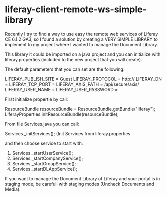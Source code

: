 liferay-client-remote-ws-simple-library
=======================================

Recently I try to find a way to use easy the remote web services of Liferay CE 6.1.2 GA3, so I found a solution by creating a VERY SIMPLE LIBRARY to implement to my project where I wanted to manage the Document Library.

This library it could be imported on a java project and you can initialize with liferay.properties (included to the new project that you will create).

The default parameters that you can set are the following:

LIFERAY_PUBLISH_SITE = Guest
LIFERAY_PROTOCOL = http://
LIFERAY_DN = <Domain Name>
LIFERAY_TCP_PORT = <Port>
LIFERAY_AXIS_PATH = /api/secure/axis/
LIFERAY_USER_NAME = <Screen Name or Email>
LIFERAY_USER_PASSWORD = <Password>


First initialize propertie by call:

ResourceBundle resourceBundle = ResourceBundle.getBundle("liferay");
LiferayProperties.initResourceBundle(resourceBundle);


From file Services.java you can call:

Services._initServices(); (Init Services from liferay.properties 

and then choose service to start with:

1) Services._startUserService();
2) Services._startCompanyService();
3) Services._startGroupService();
4) Services._startDLAppService();


If you want to manage the Document Library of Liferay and your portal is in staging mode, be carefull with staging modes (Uncheck Documents and Media).


